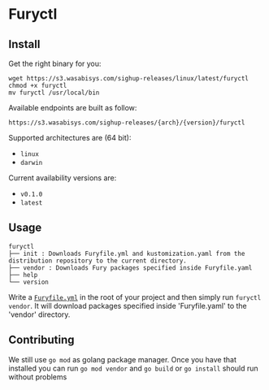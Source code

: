 # Furyctl

## Install
Get the right binary for you:
```
wget https://s3.wasabisys.com/sighup-releases/linux/latest/furyctl
chmod +x furyctl
mv furyctl /usr/local/bin
```
Available endpoints are built as follow:

`https://s3.wasabisys.com/sighup-releases/{arch}/{version}/furyctl`

Supported architectures are (64 bit):
- `linux`
- `darwin`

Current availability versions are: 
- `v0.1.0`
- `latest`

## Usage

```
furyctl
├── init : Downloads Furyfile.yml and kustomization.yaml from the distribution repository to the current directory.
├── vendor : Downloads Fury packages specified inside Furyfile.yaml
├── help
└── version
```

Write a [`Furyfile.yml`](Furyfile.yml) in the root of your project and then simply run `furyctl vendor`.
It will download packages specified inside 'Furyfile.yaml' to the 'vendor' directory.



## Contributing
We still use `go mod` as golang package manager. Once you have that installed you can run `go mod vendor` and `go build` or `go install` should run without problems

